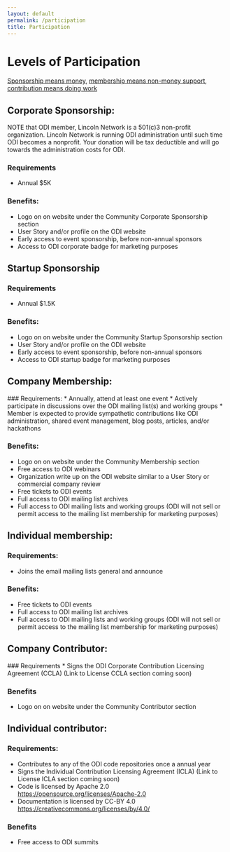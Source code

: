 ```yaml
---
layout: default
permalink: /participation
title: Participation
---
```


# Levels of Participation
[Sponsorship means money](#sponsorship), [membership means non-money support](#membership), [contribution means doing work](#contributor)

<h2><a name="sponsorship">Corporate Sponsorship:</a></h2>
NOTE that ODI member, Lincoln Network is a 501(c)3 non-profit organization. Lincoln Network is running ODI administration until such time ODI becomes a nonprofit. Your donation will be tax deductible and will go towards the administration costs for ODI.

### Requirements
* Annual $5K

### Benefits:
* Logo on on website under the Community Corporate Sponsorship section
* User Story and/or profile on the ODI website
* Early access to event sponsorship, before non-annual sponsors
* Access to ODI corporate badge for marketing purposes

## Startup Sponsorship
### Requirements
* Annual $1.5K

### Benefits:
* Logo on on website under the Community Startup Sponsorship section
* User Story and/or profile on the ODI website
* Early access to event sponsorship, before non-annual sponsors
* Access to ODI startup badge for marketing purposes

<h2><a name="membership">Company Membership:</a></h2> 
### Requirements:
<!--* Send people to the ODI Summits -->
* Annually, attend at least one event
* Actively participate in discussions over the ODI mailing list(s) and working groups
* Member is expected to provide sympathetic contributions like ODI administration, shared event management, blog posts, articles, and/or hackathons

### Benefits:
* Logo on on website under the Community Membership section
* Free access to ODI webinars
* Organization write up on the ODI website similar to a User Story or commercial company review
* Free tickets to ODI events
* Full access to ODI mailing list archives
* Full access to ODI mailing lists and working groups (ODI will not sell or permit access to the mailing list membership for marketing purposes)

## Individual membership: 
### Requirements:
* Joins the email mailing lists general and announce

### Benefits:
* Free tickets to ODI events
* Full access to ODI mailing list archives
* Full access to ODI mailing lists and working groups (ODI will not sell or permit access to the mailing list membership for marketing purposes)

<h2><a name="contributor">Company Contributor:</a></h2>
### Requirements
* Signs the ODI Corporate Contribution Licensing Agreement (CCLA) (Link to License CCLA section coming soon)

### Benefits
* Logo on on website under the Community Contributor section

## Individual contributor: 
### Requirements:
* Contributes to any of the ODI code repositories once a annual year
* Signs the Individual Contribution Licensing Agreement (ICLA) (Link to License ICLA section coming soon)
* Code is licensed by Apache 2.0 https://opensource.org/licenses/Apache-2.0
* Documentation is licensed by CC-BY 4.0 https://creativecommons.org/licenses/by/4.0/

### Benefits
* Free access to ODI summits
